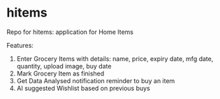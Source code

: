 # hitems
Repo for hitems: application for Home Items

Features:
1. Enter Grocery Items with details: name, price, expiry date, mfg date, quantity, upload image, buy date
2. Mark Grocery Item as finished
3. Get Data Analysed notification reminder to buy an item
4. AI suggested Wishlist based on previous buys  
